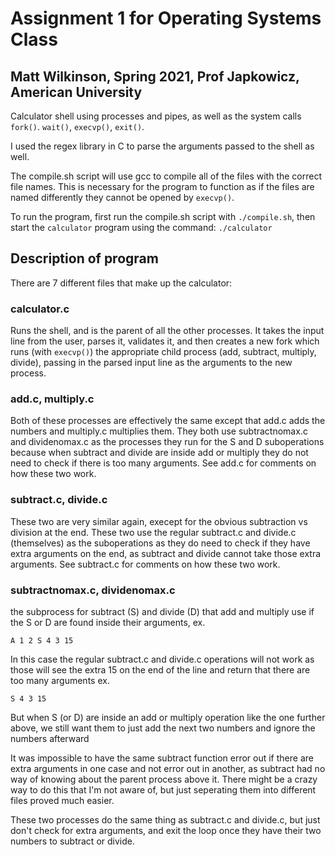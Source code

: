# Assignment 1 for Operating Systems Class

## Matt Wilkinson, Spring 2021, Prof Japkowicz, American University

Calculator shell using processes and pipes, as well as the system calls `fork()`. `wait()`, `execvp()`, `exit()`.

I used the regex library in C to parse the arguments passed to the shell as well.

The compile.sh script will use gcc to compile all of the files with the correct file names. This is necessary for the program to function as if the files are named differently they cannot be opened by `execvp()`.

To run the program, first run the compile.sh script with `./compile.sh`, then start the `calculator` program using the command: `./calculator`

## Description of program

There are 7 different files that make up the calculator:

### calculator.c

Runs the shell, and is the parent of all the other processes. It takes the input line from the user, parses it, validates it, and then creates a new fork which runs (with `execvp()`) the appropriate child process (add, subtract, multiply, divide), passing in the parsed input line as the arguments to the new process.

### add.c, multiply.c

Both of these processes are effectively the same except that add.c adds the numbers and multiply.c multiplies them.
They both use subtractnomax.c and dividenomax.c as the processes they run for the S and D suboperations because when subtract and divide are inside add or multiply they do not need to check if there is too many arguments. See add.c for comments on how these two work.

### subtract.c, divide.c

These two are very similar again, execept for the obvious subtraction vs division at the end.
These two use the regular subtract.c and divide.c (themselves) as the suboperations as they do need to check if they have extra arguments on the end, as subtract and divide cannot take those extra arguments.
See subtract.c for comments on how these two work.

### subtractnomax.c, dividenomax.c

the subprocess for subtract (S) and divide (D) that add and multiply use if the S or D are found inside their arguments, ex.

`A 1 2 S 4 3 15`

In this case the regular subtract.c and divide.c operations will not work as those will see the extra 15 on the end of the line and return that there are too many arguments ex.

`S 4 3 15`

But when S (or D) are inside an add or multiply operation like the one further above, we still want them to just add the next two numbers and ignore the numbers afterward

It was impossible to have the same subtract function error out if there are extra arguments in one case and not error out in another, as subtract had no way of knowing about the parent process above it. There might be a crazy way to do this that I'm not aware of, but just seperating them into different files proved much easier.

These two processes do the same thing as subtract.c and divide.c, but just don't check for extra arguments, and exit the loop once they have their two numbers to subtract or divide.
